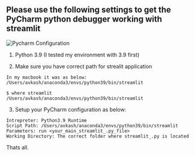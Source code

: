 ## Please use the following settings to get the PyCharm python debugger working with streamlit ##
 
![Pycharm Configuration](https://raw.githubusercontent.com/prodramp/publiccode/master/images/streamlit-debug.png)

1. Python 3.9 (I tested my environment with 3.9 first)

2. Make sure you have correct path for strealit application
```
In my macbook it was as below:
/Users/avkash/anaconda3/envs/python39/bin/streamlit

$ where streamlit
/Users/avkash/anaconda3/envs/python39/bin/streamlit

```
3. Setup your PyCharm configuration as below:
```
Intrepreter: Python3.9 Runtime 
Script Path: /Users/avkash/anaconda3/envs/python39/bin/streamlit
Parameters: run <your_main_streamlit_.py_file>
Working Directory: The correct folder where streamlit_.py is located

```

Thats all. 

  
